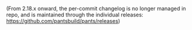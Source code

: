 (From 2.18.x onward, the per-commit changelog is no longer managed in repo, and is maintained through
the individual releases: https://github.com/pantsbuild/pants/releases)

